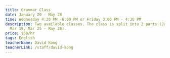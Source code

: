 ```yaml
---
title: Grammar Class
date: January 20 - May 28
time: Wednesday 4:30 PM -6:00 PM or Friday 3:00 PM - 4:30 PM
description: Two available classes. The class is split into 2 parts (Jan 20 -
  Mar 19, Mar 25 - May 28).
price: $50/hr
tags: English
teacherName: David Kong
teacherLink: /staff/david-kong
---
```

